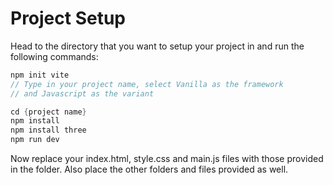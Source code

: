 # Project Setup

Head to the directory that you want to setup your project in and run the following commands:

```c
npm init vite
// Type in your project name, select Vanilla as the framework 
// and Javascript as the variant

cd {project name}
npm install
npm install three
npm run dev 
```

Now replace your index.html, style.css and main.js files with those provided in the folder. Also place the other folders and files provided as well.
